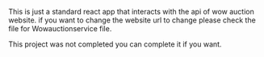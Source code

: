 This is just a standard react app that interacts with the api of wow auction website.
if you want to change the website url to change please check the file for Wowauctionservice file. 


This project was not completed you can complete it if you want. 